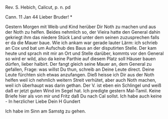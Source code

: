 Rev. S. Hebich, Calicut, p. n. pd

 Cann. 11 Jan 44
Lieber Bruder! <Hebich in Calicut>*

Gestern Morgen mit Weib und Kind herüber Dir Noth zu machen und aus der Noth zu helfen. Beides nehmlich so, der Vieira hatte den General dahin gekriegt ihm das niedere Stück Land unter dem seinen zuzusprechen falls er da die Mauer baue. Wie ich ankam war gerade lauter Lärm: ich schrieb an Cox und bat um Aufschub des Baus an der disputirten Stelle. Der kam heute und sprach mit mir an Ort und Stelle darüber, kommts vor den General so wird er wild, also da keine Parthie auf diesem Platz soll Häuser bauen dürfen, lieber halbirt. Der fangt gleich seine Mauer an, dem General zu gefallen, Frage: was willst Du thun, schreib an Deine Leute direct. Deine Leute fürchten sich etwas anzufangen. Dieß heisse ich Dir aus der Noth helfen weil ich nehmlich weitern Streit verhütet, aber auch Noth machen, weil ich überhaupt was darin gethan. Der V. ist eben ein Schlingel und weiß daß er jetzt guten Wind im Segel hat. Ich predigte gestern Mal-Tamil. Keine Briefe hier als von mir und Fritz daß Du nach Cal sollst. Ich habe auch keine - In herzlicher Liebe
 Dein H Gundert

Ich habe im Sinn am Samstg zu gehen.

